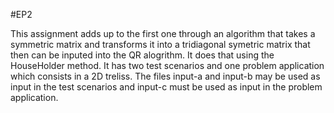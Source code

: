 #EP2

This assignment adds up to the first one through an algorithm that takes a symmetric matrix and transforms it into a tridiagonal symetric matrix that then can be inputed into the QR alogrithm. It does that using the HouseHolder method. It has two test scenarios and one problem application which consists in a 2D treliss. The files input-a and input-b may be used as input in the test scenarios and input-c must be used as input in the problem application.
